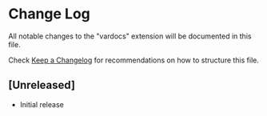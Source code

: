 # Change Log

All notable changes to the "vardocs" extension will be documented in this file.

Check [Keep a Changelog](http://keepachangelog.com/) for recommendations on how to structure this file.

## [Unreleased]

- Initial release